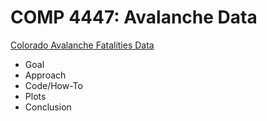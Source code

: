 # COMP 4447: Avalanche Data

[Colorado Avalanche Fatalities Data](https://avalanche.state.co.us/sites/default/files/2022-11/Accidents_2022_PUBLIC.xlsx)

- Goal
- Approach
- Code/How-To
- Plots
- Conclusion
